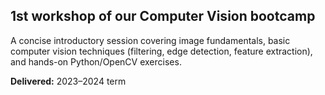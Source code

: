 ## 1st workshop of our Computer Vision bootcamp

A concise introductory session covering image fundamentals, basic computer vision techniques (filtering, edge detection, feature extraction), and hands-on Python/OpenCV exercises.

**Delivered:** 2023–2024 term